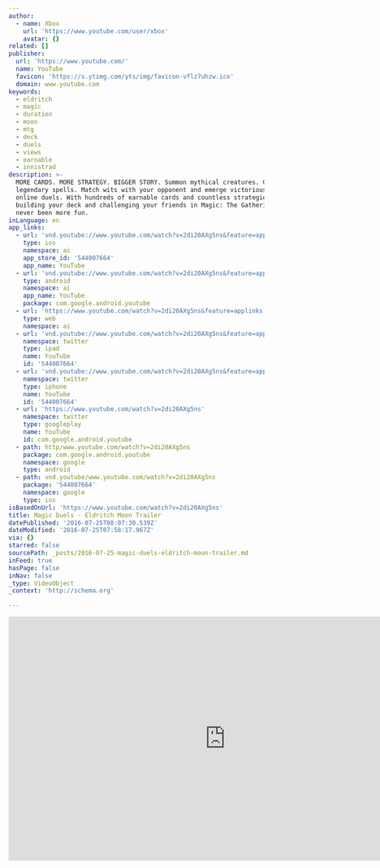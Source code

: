 ```yaml
---
author:
  - name: Xbox
    url: 'https://www.youtube.com/user/xbox'
    avatar: {}
related: []
publisher:
  url: 'https://www.youtube.com/'
  name: YouTube
  favicon: 'https://s.ytimg.com/yts/img/favicon-vflz7uhzw.ico'
  domain: www.youtube.com
keywords:
  - eldritch
  - magic
  - duration
  - moon
  - mtg
  - deck
  - duels
  - views
  - earnable
  - innistrad
description: >-
  MORE CARDS. MORE STRATEGY. BIGGER STORY. Summon mythical creatures. Cast
  legendary spells. Match wits with your opponent and emerge victorious in epic
  online duels. With hundreds of earnable cards and countless strategies,
  building your deck and challenging your friends in Magic: The Gathering has
  never been more fun.
inLanguage: en
app_links:
  - url: 'vnd.youtube://www.youtube.com/watch?v=2di20AXg5ns&feature=applinks'
    type: ios
    namespace: ai
    app_store_id: '544007664'
    app_name: YouTube
  - url: 'vnd.youtube://www.youtube.com/watch?v=2di20AXg5ns&feature=applinks'
    type: android
    namespace: ai
    app_name: YouTube
    package: com.google.android.youtube
  - url: 'https://www.youtube.com/watch?v=2di20AXg5ns&feature=applinks'
    type: web
    namespace: ai
  - url: 'vnd.youtube://www.youtube.com/watch?v=2di20AXg5ns&feature=applinks'
    namespace: twitter
    type: ipad
    name: YouTube
    id: '544007664'
  - url: 'vnd.youtube://www.youtube.com/watch?v=2di20AXg5ns&feature=applinks'
    namespace: twitter
    type: iphone
    name: YouTube
    id: '544007664'
  - url: 'https://www.youtube.com/watch?v=2di20AXg5ns'
    namespace: twitter
    type: googleplay
    name: YouTube
    id: com.google.android.youtube
  - path: http/www.youtube.com/watch?v=2di20AXg5ns
    package: com.google.android.youtube
    namespace: google
    type: android
  - path: vnd.youtube/www.youtube.com/watch?v=2di20AXg5ns
    package: '544007664'
    namespace: google
    type: ios
isBasedOnUrl: 'https://www.youtube.com/watch?v=2di20AXg5ns'
title: Magic Duels - Eldritch Moon Trailer
datePublished: '2016-07-25T08:07:30.539Z'
dateModified: '2016-07-25T07:58:17.967Z'
via: {}
starred: false
sourcePath: _posts/2016-07-25-magic-duels-eldritch-moon-trailer.md
inFeed: true
hasPage: false
inNav: false
_type: VideoObject
_context: 'http://schema.org'

---
```

<iframe src="https://cdn.embedly.com/widgets/media.html?src=https%3A%2F%2Fwww.youtube.com%2Fembed%2F2di20AXg5ns%3Ffeature%3Doembed&amp;url=http%3A%2F%2Fwww.youtube.com%2Fwatch%3Fv%3D2di20AXg5ns&amp;image=https%3A%2F%2Fi.ytimg.com%2Fvi%2F2di20AXg5ns%2Fhqdefault.jpg&amp;key=b7d04c9b404c499eba89ee7072e1c4f7&amp;type=text%2Fhtml&amp;schema=youtube" width="854" height="480" scrolling="no" frameborder="0" allowfullscreen="" style=""></iframe>